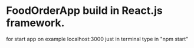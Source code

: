 # FoodOrderApp build in React.js framework.

for start app  on example localhost:3000 just in terminal type in "npm start" 
